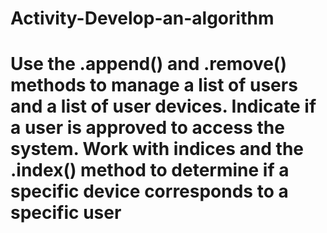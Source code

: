 # Activity-Develop-an-algorithm
# Use the .append() and .remove() methods to manage a list of users and a list of user devices. Indicate if a user is approved to access the system. Work with indices and the .index() method to determine if a specific device corresponds to a specific user
